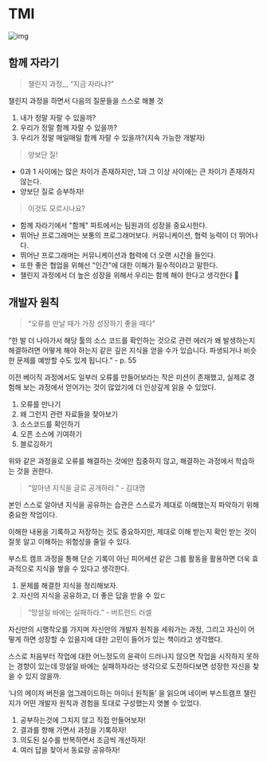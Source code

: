 # TMI

![img]()

## 함께 자라기

> 챌린지 과정,,, “지금 자라냐?”

챌린지 과정을 하면서 다음의 질문들을 스스로 해볼 것

1. 내가 정말 자랄 수 있을까?
2. 우리가 정말 함께 자랄 수 있을까?
3. 우리가 정말 매일매일 함께 자랄 수 있을까?(지속 가능한 개발자)

> 양보단 질!

- 0과 1 사이에는 많은 차이가 존재하지만, 1과 그 이상 사이에는 큰 차이가 존재하지 않는다.
- 양보단 질로 승부하자!

> 이것도 모르시나요?

- 함께 자라기에서 "함께" 파트에서는 팀원과의 성장을 중요시한다.
- 뛰어난 프로그래머는 보통의 프로그래머보다. 커뮤니케이션, 협력 능력이 더 뛰어나다.
- 뛰어난 프로그래머는 커뮤니케이션과 협력에 더 오랜 시간을 들인다.
- 또한 좋은 협업을 위해선 "인간"에 대한 이해가 필수적이라고 말한다.
- 챌린지 과정에서 더 높은 성장을 위해서 우리는 함께 해야 한다고 생각한다 🤝

## **개발자 원칙**

> “오류를 만날 때가 가장 성장하기 좋을 때다”

“한 발 더 나아가서 해당 툴의 소스 코드를 확인하는 것으로 관련 에러가 왜 발생하는지 해결하려면 어떻게 해야 하는지 같은 깊은 지식을 얻을 수가 있습니다. 파생되거나 비슷한 문제를 예방할 수도 있게 됩니다.” - p. 55

이전 베이직 과정에서도 일부러 오류를 만들어보라는 작은 미션이 존재했고, 실제로 경험해 보는 과정에서 얻어가는 것이 많았기에 더 인상깊게 읽을 수 있었다.

1. 오류를 만나기
2. 왜 그런지 관련 자료들을 찾아보기
3. 소스코드를 확인하기
4. 오픈 소스에 기여하기
5. 블로깅하기

위와 같은 과정을로 오류를 해결하는 것에만 집중하지 않고, 해결하는 과정에서 학습하는 것을 권한다.

> “알아낸 지식을 글로 공개하라.” - 김대명

본인 스스로 알아낸 지식을 공유하는 습관은 스스로가 제대로 이해했는지 파악하기 위해 중요한 작업이다.

이해한 내용을 기록하고 저장하는 것도 중요하지만, 제대로 이해 받는지 확인 받는 것이 잘못 알고 이해하는 위험성을 줄일 수 있다.

부스트 캠프 과정을 통해 단순 기록이 아닌 피어세션 같은 그룹 활동을 활용하면 더욱 효과적으로 지식을 쌓을 수 있다고 생각한다.

1. 문제를 해결한 지식을 정리해보자.
2. 자신의 지식을 공유하고, 더 좋은 답을 받을 수 있ㄷ

> “망설일 바에는 실패하라.” - 버트런드 러셀

자신만의 시행착오를 가지며 자신만의 개발자 원칙을 세워가는 과정, 그리고 자신이 어떻게 하면 성장할 수 있을지에 대한 고민이 들어가 있는 책이라고 생각했다.

스스로 처음부터 작업에 대한 어느정도의 윤곽이 드러나지 않으면 작업을 시작하지 못하는 경향이 있는데 망설일 바에는 실패하자라는 생각으로 도전하다보면 성장한 자신을 찾을 수 있지 않을까.

‘나의 메이저 버전을 업그레이드하는 마이너 원칙들’ 을 읽으며 네이버 부스트캠프 챌린지가 어떤 개발자 원칙과 경험을 토대로 구성했는지 엿볼 수 있었다.

1. 공부하는것에 그치지 않고 직접 만들어보자!
2. 결과를 향해 가면서 과정을 기록하자!
3. 의도된 실수를 반복하면서 조금씩 개선하자!
4. 여러 답을 찾아서 동료랑 공유하자!
